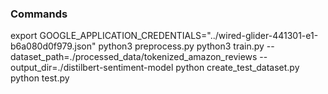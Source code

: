 
### Commands

export GOOGLE_APPLICATION_CREDENTIALS="../wired-glider-441301-e1-b6a080d0f979.json"
python3 preprocess.py
python3 train.py --dataset_path=./processed_data/tokenized_amazon_reviews --output_dir=./distilbert-sentiment-model
python create_test_dataset.py
python test.py